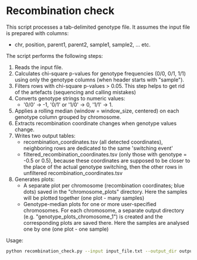 # Recombination check

This script processes a tab-delimited genotype file.
It assumes the input file is prepared with columns:
- chr, position, parent1, parent2, sample1, sample2, ... etc.

The script performs the following steps:
1. Reads the input file.
2. Calculates chi-square p-values for genotype frequencies (0/0, 0/1, 1/1) using only the genotype columns (when header starts with "sample").
3. Filters rows with chi-square p-values > 0.05. This step helps to get rid of the artefacts (sequencing and calling mistakes)
4. Converts genotype strings to numeric values:
    - '0/0' → -1, '0/1' or '1/0' → 0, '1/1' → 1.
5. Applies a rolling median (window = window_size, centered) on each genotype column grouped by chromosome.
6. Extracts recombination coordinate changes when genotype values change.
7. Writes two output tables:
    - recombination_coordinates.tsv (all detected coordinates), neighboring rows are dedicated to the same 'switching event'
    - filtered_recombination_coordinates.tsv (only those with genotype = -0.5 or 0.5), because these coordinates are supposed to be closer to the place of the actual genotype switching, then the other rows in unfiltered recombination_coordinates.tsv
8. Generates plots:
    - A separate plot per chromosome (recombination coordinates; blue dots) saved in the "chromosome_plots" directory. 
        Here the samples will be plotted together (one plot - many samples)
    - Genotype-median plots for one or more user-specified chromosomes. For each chromosome, a separate output directory (e.g. "genotype_plots_chromosome_1") is created and the corresponding plots are saved there. Here the samples are analysed one by one (one plot - one sample)
            
Usage:
```bash
python recombination_check.py --input input_file.txt --output_dir output_directory --window window_size [--plot_chromosomes "chromosome_1,chromosome_2,..."]
```